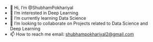 - 👋 Hi, I’m @ShubhamPokhariyal
- 👀 I’m interested in Deep Learning
- 🌱 I’m currently learning Data Science
- 💞️ I’m looking to collaborate on Projects related to Data Science and Deep Learning
- 📫 How to reach me email: shubhampokhariyal2@gmail.com

<!---
ShubhamPokhariyal/ShubhamPokhariyal is a ✨ special ✨ repository because its `README.md` (this file) appears on your GitHub profile.
You can click the Preview link to take a look at your changes.
--->
